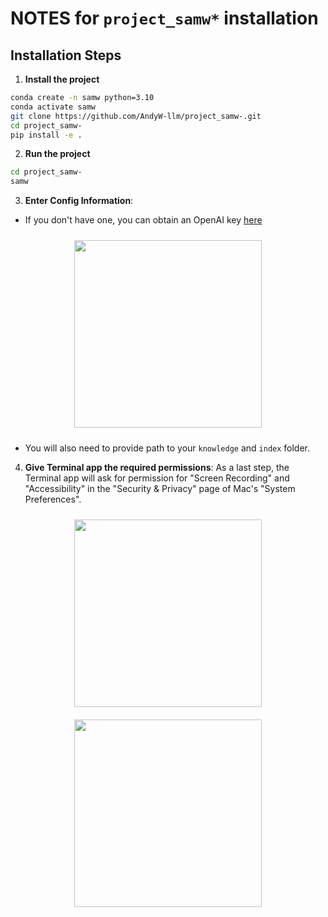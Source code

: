 # NOTES for `project_samw*` installation

## Installation Steps
1. **Install the project**
```bash
conda create -n samw python=3.10
conda activate samw
git clone https://github.com/AndyW-llm/project_samw-.git
cd project_samw-
pip install -e .
```

2. **Run the project**
```bash
cd project_samw-
samw
```

3. **Enter Config Information**: 

- If you don't have one, you can obtain an OpenAI key [here](https://platform.openai.com/account/api-keys)
<div align="center">
  <img src="https://github.com/OthersideAI/self-operating-computer/blob/main/readme/key.png" width="300"  style="margin: 10px;"/>
</div>

- You will also need to provide path to your `knowledge` and `index` folder.

4. **Give Terminal app the required permissions**: As a last step, the Terminal app will ask for permission for "Screen Recording" and "Accessibility" in the "Security & Privacy" page of Mac's "System Preferences".

<div align="center">
  <img src="https://github.com/OthersideAI/self-operating-computer/blob/main/readme/terminal-access-1.png" width="300"  style="margin: 10px;"/>
  <img src="https://github.com/OthersideAI/self-operating-computer/blob/main/readme/terminal-access-2.png" width="300"  style="margin: 10px;"/>
</div>